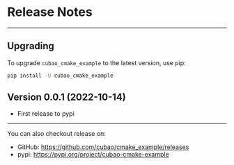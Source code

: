 # Release Notes

---

## Upgrading

To upgrade `cubao_cmake_example` to the latest version, use pip:

```bash
pip install -U cubao_cmake_example
```

## Version 0.0.1 (2022-10-14)

*   First release to pypi

---

You can also checkout release on:

-   GitHub: <https://github.com/cubao/cmake_example/releases>
-   pypi: <https://pypi.org/project/cubao-cmake-example>
